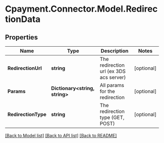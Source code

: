 
# Cpayment.Connector.Model.RedirectionData

## Properties

Name | Type | Description | Notes
------------ | ------------- | ------------- | -------------
**RedirectionUrl** | **string** | The redirection url (ex 3DS acs server) | [optional] 
**Params** | **Dictionary&lt;string, string&gt;** | All params for the redirection | [optional] 
**RedirectionType** | **string** | The redirection type (GET, POST) | [optional] 

[[Back to Model list]](../README.md#documentation-for-models)
[[Back to API list]](../README.md#documentation-for-api-endpoints)
[[Back to README]](../README.md)

